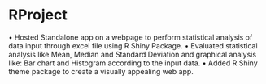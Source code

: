 # RProject
• Hosted Standalone app on a webpage to perform statistical analysis of data input through excel file using R Shiny Package.
• Evaluated statistical analysis like Mean, Median and Standard Deviation and graphical analysis like: Bar chart and Histogram according to the input data.
• Added R Shiny theme package to create a visually appealing web app.
